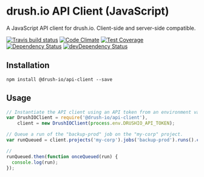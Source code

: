 # drush.io API Client (JavaScript)

A JavaScript API client for drush.io. Client-side and server-side compatible.

[![Travis build status](http://img.shields.io/travis/drush-io/api-client-js.svg?style=flat)](https://travis-ci.org/drush-io/api-client-js)
[![Code Climate](https://codeclimate.com/github/drush-io/api-client-js/badges/gpa.svg)](https://codeclimate.com/github/drush-io/api-client-js)
[![Test Coverage](https://codeclimate.com/github/drush-io/api-client-js/badges/coverage.svg)](https://codeclimate.com/github/drush-io/api-client-js)
[![Dependency Status](https://david-dm.org/drush-io/api-client-js.svg)](https://david-dm.org/drush-io/api-client-js)
[![devDependency Status](https://david-dm.org/drush-io/api-client-js/dev-status.svg)](https://david-dm.org/drush-io/api-client-js#info=devDependencies)

## Installation
`npm install @drush-io/api-client --save`

## Usage

```javascript
// Instantiate the API client using an API token from an environment variable.
var DrushIOClient = require('@drush-io/api-client'),
    client = new DrushIOClient(process.env.DRUSHIO_API_TOKEN);

// Queue a run of the "backup-prod" job on the "my-corp" project.
var runQueued = client.projects('my-corp').jobs('backup-prod').runs().create();

// 
runQueued.then(function onceQueued(run) {
  console.log(run);
});
```
